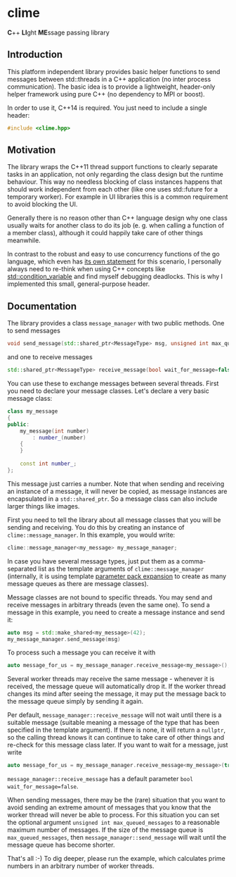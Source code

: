# clime
**C**++ **LI**ght **ME**ssage passing library
## Introduction

This platform independent library provides basic helper functions to send messages between std::threads in a C++ application
(no inter process communication). The basic idea is to provide a lightweight, header-only helper framework using pure C++
(no dependency to MPI or boost).

In order to use it, C++14 is required. You just need to include a single header:

```cpp
#include <clime.hpp>
```

## Motivation
The library wraps the C++11 thread support functions to clearly separate tasks in an application,
not only regarding the class design but the runtime behaviour. This way no needless blocking of class instances happens that
should work independent from each other (like one uses std::future for a temporary worker). 
For example in UI libraries this is a common requirement to avoid blocking the UI.

Generally there is no reason 
other than C++ language design why one class usually waits for another class to do its job
(e. g. when calling a function of a member class),
although it could happily take care of other things meanwhile.

In contrast to the robust and easy to use concurrency functions of the go language, which even has [its own statement](https://golang.org/ref/spec#Go_statements) for this scenario, I personally always need to re-think when using C++ concepts like [std::condition_variable](https://en.cppreference.com/w/cpp/thread/condition_variable) and find myself debugging deadlocks. This is why I implemented this small, general-purpose header.

## Documentation

The library provides a class `message_manager` with two public methods. One to send messages
```cpp
void send_message(std::shared_ptr<MessageType> msg, unsigned int max_queued_messages=0);
```
and one to receive messages
```cpp
std::shared_ptr<MessageType> receive_message(bool wait_for_message=false);
```

You can use these to exchange messages between several threads. First you need to declare your message classes. Let's declare a very basic message class:

```cpp
class my_message
{
public:
	my_message(int number)
		: number_(number)
	{
	}
	
	const int number_;
};
```

This message just carries a number. Note that when sending and receiving an instance of a message, it will never be copied, as message instances are encapsulated in a `std::shared_ptr`. So a message class can also include larger things like images.

First you need to tell the library about all message classes that you will be sending and receiving. You do this by creating an instance of `clime::message_manager`. In this example, you would write:

```cpp
clime::message_manager<my_message> my_message_manager;
```

In case you have several message types, just put them as a comma-separated list as the template arguments of `clime::message_manager` (internally, it is using template [parameter pack expansion](https://en.cppreference.com/w/cpp/language/parameter_pack) to create as many message queues as there are message classes).

Message classes are not bound to specific threads. You may send and receive messages in arbitrary threads (even the same one). To send a message in this example, you need to create a message instance and send it:

```cpp
auto msg = std::make_shared<my_message>(42);
my_message_manager.send_message(msg)
```

To process such a message you can receive it with
```cpp
auto message_for_us = my_message_manager.receive_message<my_message>();
```

Several worker threads may receive the same message - whenever it is received, the message queue will automatically drop it. If the worker thread changes its mind after seeing the message, it may put the message back to the message queue simply by sending it again.

Per default, `message_manager::receive_message` will not wait until there is a suitable message (suitable meaning a message of the type that has been specified in the template argument). If there is none, it will return a `nullptr`, so the calling thread knows it can continue to take care of other things and re-check for this message class later. If you want to wait for a message, just write

```cpp
auto message_for_us = my_message_manager.receive_message<my_message>(true);
```

`message_manager::receive_message` has a default parameter `bool wait_for_message=false`.

When sending messages, there may be the (rare) situation that you want to avoid sending an extreme amount of messages that you know that the worker thread will never be able to process. For this situation you can set the optional argument `unsigned int max_queued_messages` to a reasonable maximum number of messages. If the size of the message queue is `max_queued_messages`, then `message_manager::send_message` will wait until the message queue has become shorter.

That's all :-) To dig deeper, please run the example, which calculates prime numbers in an arbitrary number of worker threads.
